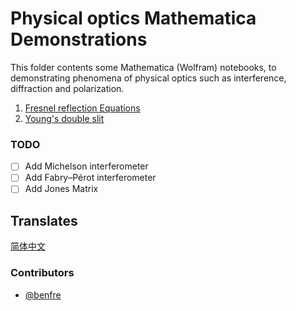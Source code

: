 # Physical optics Mathematica Demonstrations
This folder contents some Mathematica (Wolfram) notebooks, to demonstrating phenomena of physical optics such as interference, diffraction and polarization.

  1. [Fresnel reflection Equations](FresnelReflection.nb)
  2. [Young's double slit](YoungSlit.nb)

### TODO
- [ ] Add Michelson interferometer
- [ ] Add Fabry–Pérot interferometer
- [ ] Add Jones Matrix

## Translates

[简体中文](README.zhCN.md)

### Contributors
- [@benfre](https://github.com/benfre)